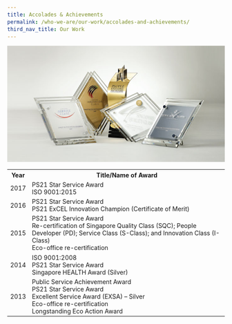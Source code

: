 ```yaml
---
title: Accolades & Achievements
permalink: /who-we-are/our-work/accolades-and-achievements/
third_nav_title: Our Work
---
```


<img src="/images/cpib-awards.jpg" alt="cpib awards">

<table>
  <tr>
    <th><span style="font-weight:bold">Year</span></th>
    <th>Title/Name of Award</th>
  </tr>

  <tr>
    <td>2017</td>
    <td>PS21 Star Service Award<br>
      ISO 9001:2015
    </td>
  </tr>

  <tr>
    <td>2016</td>
    <td>PS21 Star Service Award<br>
      PS21 ExCEL Innovation Champion (Certificate of Merit)
    </td>
  </tr>

  <tr>
    <td>2015</td>
    <td>PS21 Star Service Award<br>
      Re-certification of Singapore Quality Class (SQC); People Developer (PD); Service Class (S-Class); and Innovation Class (I-Class)<br>
      Eco-office re-certification
    </td>
  </tr>

  <tr>
    <td>2014</td>
    <td>ISO 9001:2008<br>
      PS21 Star Service Award<br>
      Singapore HEALTH Award (Silver)
    </td>
  </tr>

  <tr>
    <td>2013</td>
    <td>Public Service Achievement Award<br>
      PS21 Star Service Award<br>
      Excellent Service Award (EXSA) – Silver<br>
      Eco-office re-certification<br>
      Longstanding Eco Action Award
    </td>
  </tr>
  

</table>
